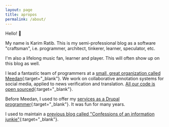 ```yaml
---
layout: page
title: apropos
permalink: /about/
---
```


Hello! :wave:

My name is Karim Ratib. This is my semi-professional blog as a software "craftsman", i.e. programmer, architect, tinkerer, learner, speculator, etc.

I'm also a lifelong music fan, learner and player. This will often show up on this blog as well.

I lead a fantastic team of programmers at a [small, great organization called Meedan](https://meedan.com){:target="_blank"}.
We work on collaborative annotation systems for social media, applied to news verification and translation.
[All our code is open sourced](https://github.com/meedan){:target="_blank"}.

Before Meedan, I used to offer my [services as a Drupal programmer](http://thereisamoduleforthat.com){:target="_blank"}. It was fun for many years.

I used to maintain a [previous blog called "Confessions of an information junkie"](http://infojunkie.karimratib.me){:target="_blank"}.
